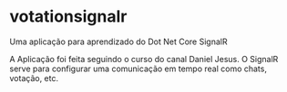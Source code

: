 # votationsignalr
Uma aplicação para aprendizado do Dot Net Core SignalR

A Aplicação foi feita seguindo o curso do canal Daniel Jesus. O SignalR serve para configurar uma comunicação em tempo real como chats, votação, etc.
